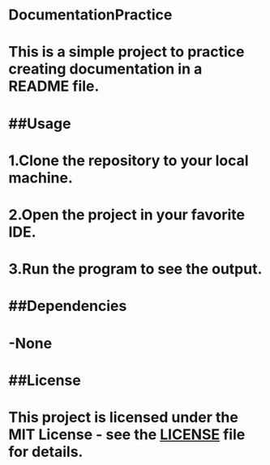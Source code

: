 # DocumentationPractice
# This is a simple project to practice creating documentation in a README file.
#
# ##Usage
# 1.Clone the repository to your local machine.
# 2.Open the project in your favorite IDE.
# 3.Run the program to see the output.
#
# ##Dependencies
# -None
#
# ##License
# This project is licensed under the MIT License - see the [LICENSE](LICENSE) file for details.